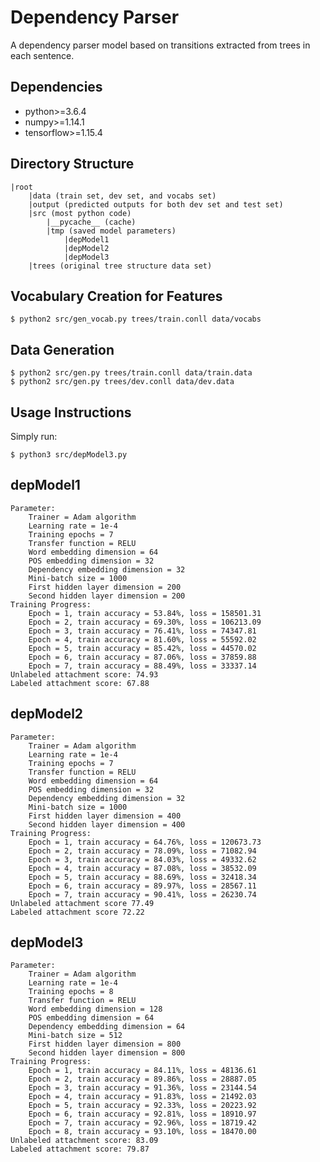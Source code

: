 # Dependency Parser
A dependency parser model based on transitions extracted from trees in each sentence.
## Dependencies
+ python>=3.6.4
+ numpy>=1.14.1 
+ tensorflow>=1.15.4
## Directory Structure
	|root
		|data (train set, dev set, and vocabs set)
		|output (predicted outputs for both dev set and test set)
		|src (most python code)
			|__pycache__ (cache)
			|tmp (saved model parameters)
				|depModel1
				|depModel2
				|depModel3
		|trees (original tree structure data set)
## Vocabulary Creation for Features
```
$ python2 src/gen_vocab.py trees/train.conll data/vocabs
```
## Data Generation
```
$ python2 src/gen.py trees/train.conll data/train.data
$ python2 src/gen.py trees/dev.conll data/dev.data

```
## Usage Instructions
Simply run:
```
$ python3 src/depModel3.py
```
## depModel1
	Parameter:
		Trainer = Adam algorithm
		Learning rate = 1e-4
		Training epochs = 7
		Transfer function = RELU
		Word embedding dimension = 64
		POS embedding dimension = 32
		Dependency embedding dimension = 32
		Mini-batch size = 1000
		First hidden layer dimension = 200
		Second hidden layer dimension = 200
	Training Progress:
		Epoch = 1, train accuracy = 53.84%, loss = 158501.31
		Epoch = 2, train accuracy = 69.30%, loss = 106213.09
		Epoch = 3, train accuracy = 76.41%, loss = 74347.81
		Epoch = 4, train accuracy = 81.60%, loss = 55592.02
		Epoch = 5, train accuracy = 85.42%, loss = 44570.02
		Epoch = 6, train accuracy = 87.06%, loss = 37859.88
		Epoch = 7, train accuracy = 88.49%, loss = 33337.14
	Unlabeled attachment score: 74.93
	Labeled attachment score: 67.88
## depModel2
	Parameter:
		Trainer = Adam algorithm
		Learning rate = 1e-4
		Training epochs = 7
		Transfer function = RELU
		Word embedding dimension = 64
		POS embedding dimension = 32
		Dependency embedding dimension = 32
		Mini-batch size = 1000
		First hidden layer dimension = 400
		Second hidden layer dimension = 400
	Training Progress:
		Epoch = 1, train accuracy = 64.76%, loss = 120673.73
		Epoch = 2, train accuracy = 78.09%, loss = 71082.94
		Epoch = 3, train accuracy = 84.03%, loss = 49332.62
		Epoch = 4, train accuracy = 87.08%, loss = 38532.09
		Epoch = 5, train accuracy = 88.69%, loss = 32418.34
		Epoch = 6, train accuracy = 89.97%, loss = 28567.11
		Epoch = 7, train accuracy = 90.41%, loss = 26230.74
	Unlabeled attachment score 77.49
	Labeled attachment score 72.22
## depModel3
	Parameter:
		Trainer = Adam algorithm
		Learning rate = 1e-4
		Training epochs = 8
		Transfer function = RELU
		Word embedding dimension = 128
		POS embedding dimension = 64
		Dependency embedding dimension = 64
		Mini-batch size = 512
		First hidden layer dimension = 800
		Second hidden layer dimension = 800
	Training Progress:
		Epoch = 1, train accuracy = 84.11%, loss = 48136.61
		Epoch = 2, train accuracy = 89.86%, loss = 28887.05
		Epoch = 3, train accuracy = 91.36%, loss = 23144.54
		Epoch = 4, train accuracy = 91.83%, loss = 21492.03
		Epoch = 5, train accuracy = 92.33%, loss = 20223.92
		Epoch = 6, train accuracy = 92.81%, loss = 18910.97
		Epoch = 7, train accuracy = 92.96%, loss = 18719.42
		Epoch = 8, train accuracy = 93.10%, loss = 18470.00
	Unlabeled attachment score: 83.09
	Labeled attachment score: 79.87
